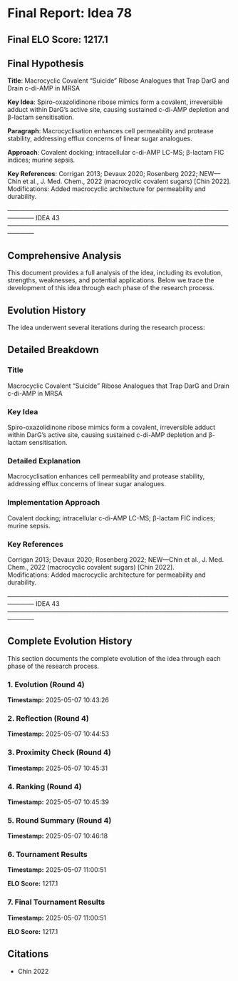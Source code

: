 # Final Report: Idea 78

## Final ELO Score: 1217.1

## Final Hypothesis

**Title**: Macrocyclic Covalent “Suicide” Ribose Analogues that Trap DarG and Drain c-di-AMP in MRSA

**Key Idea**: Spiro-oxazolidinone ribose mimics form a covalent, irreversible adduct within DarG’s active site, causing sustained c-di-AMP depletion and β-lactam sensitisation.

**Paragraph**: Macrocyclisation enhances cell permeability and protease stability, addressing efflux concerns of linear sugar analogues.

**Approach**: Covalent docking; intracellular c-di-AMP LC-MS; β-lactam FIC indices; murine sepsis.

**Key References**: Corrigan 2013; Devaux 2020; Rosenberg 2022; NEW—Chin et al., J. Med. Chem., 2022 (macrocyclic covalent sugars) [Chin 2022].  
Modifications: Added macrocyclic architecture for permeability and durability.

────────────────────────────────────────────────────────
IDEA 43  
────────────────────────────────────────────────────────

## Comprehensive Analysis

This document provides a full analysis of the idea, including its evolution, strengths, weaknesses, and potential applications. Below we trace the development of this idea through each phase of the research process.

## Evolution History

The idea underwent several iterations during the research process:

## Detailed Breakdown

### Title

Macrocyclic Covalent “Suicide” Ribose Analogues that Trap DarG and Drain c-di-AMP in MRSA

### Key Idea

Spiro-oxazolidinone ribose mimics form a covalent, irreversible adduct within DarG’s active site, causing sustained c-di-AMP depletion and β-lactam sensitisation.

### Detailed Explanation

Macrocyclisation enhances cell permeability and protease stability, addressing efflux concerns of linear sugar analogues.

### Implementation Approach

Covalent docking; intracellular c-di-AMP LC-MS; β-lactam FIC indices; murine sepsis.

### Key References

Corrigan 2013; Devaux 2020; Rosenberg 2022; NEW—Chin et al., J. Med. Chem., 2022 (macrocyclic covalent sugars) [Chin 2022].  
Modifications: Added macrocyclic architecture for permeability and durability.

────────────────────────────────────────────────────────
IDEA 43  
────────────────────────────────────────────────────────

## Complete Evolution History

This section documents the complete evolution of the idea through each phase of the research process.

### 1. Evolution (Round 4)
**Timestamp:** 2025-05-07 10:43:26



### 2. Reflection (Round 4)
**Timestamp:** 2025-05-07 10:44:53



### 3. Proximity Check (Round 4)
**Timestamp:** 2025-05-07 10:45:31



### 4. Ranking (Round 4)
**Timestamp:** 2025-05-07 10:45:39



### 5. Round Summary (Round 4)
**Timestamp:** 2025-05-07 10:46:18



### 6. Tournament Results
**Timestamp:** 2025-05-07 11:00:51

**ELO Score:** 1217.1



### 7. Final Tournament Results
**Timestamp:** 2025-05-07 11:00:51

**ELO Score:** 1217.1



## Citations

- Chin 2022

